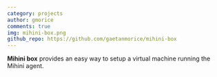 ```yaml
---
category: projects
author: gmorice
comments: true
img: mihini-box.png
github_repo: https://github.com/gaetanmorice/mihini-box
---
```

__Mihini box__ provides an easy way to setup a virtual machine running the Mihini agent.